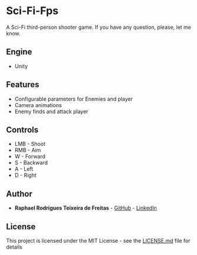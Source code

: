 # Sci-Fi-Fps
A Sci-Fi third-person shooter game.
If you have any question, please, let me know.

## Engine
* Unity

## Features
* Configurable parameters for Enemies and player
* Camera animations
* Enemy finds and attack player

## Controls

* LMB - Shoot
* RMB - Aim
* W - Forward
* S - Backward
* A - Left
* D - Right

## Author

* **Raphael Rodrigues Teixeira de Freitas** - [GitHub](https://github.com/raph-r) - [LinkedIn](https://www.linkedin.com/in/raphael-rodrigues-teixeira-de-freitas/)

## License

This project is licensed under the MIT License - see the [LICENSE.md](LICENSE.md) file for details

